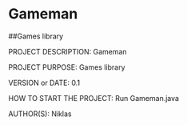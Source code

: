 # Gameman
##Games library

PROJECT DESCRIPTION: Gameman

PROJECT PURPOSE: Games library

VERSION or DATE: 0.1

HOW TO START THE PROJECT: Run Gameman.java

AUTHOR(S): Niklas
